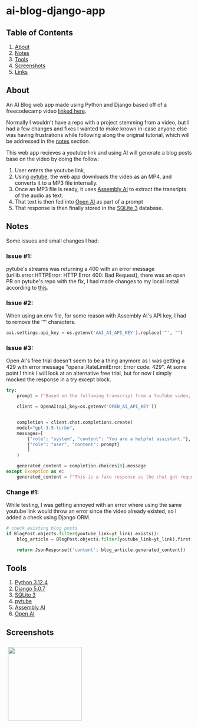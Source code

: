 # ai-blog-django-app

## Table of Contents

1. [About](#about)
2. [Notes](#notes)
3. [Tools](#tools)
4. [Screenshots](#Screenshots)
5. [Links](#links)

## About

An AI Blog web app made using Python and Django based off of a freecodecamp video [linked here](https://www.youtube.com/watch?v=ftKiHCDVwfA).

Normally I wouldn't have a repo with a project stemming from a video, but I had a few changes and fixes I wanted to make known in-case anyone else was having frustrations while following along the original tutorial, which will be addressed in the [notes](#notes) section.

This web app recieves a youtube link and using AI will generate a blog posts base on the video by doing the follow:

1. User enters the youtube link, 
2. Using [pytube](https://pytube.io/en/latest/), the web app downloads the video as an MP4, and converts it to a MP3 file internally. 
3. Once an MP3 file is ready, it uses [Assembly AI](https://www.assemblyai.com/) to extract the transripts of the audio as text.
4. That text is then fed into [Open AI](https://openai.com/) as part of a prompt
5. That response is then finally stored in the [SQLite 3](https://www.sqlite.org/index.html) database.

## Notes

Some issues and small changes I had:

### Issue #1:
pytube's streams was returning a 400 with an error message (urllib.error.HTTPError: HTTP Error 400: Bad Request), there was an open PR on pytube's repo with the fix, I had made changes to my local install according to [this](https://github.com/JuanBindez/pytubefix/commit/c0c07b046d8b59574552404931f6ce3c6590137d).

### Issue #2:
When using an env file, for some reason with Assembly AI's API key, I had to remove the '"' characters.

```python
aai.settings.api_key = os.getenv('AAI_AI_API_KEY').replace('"', "")
```

### Issue #3:
Open AI's free trial doesn't seem to be a thing anymore as I was getting a 429 with error message "openai.RateLimitError: Error code: 429". At some point I think I will look at an alternative free trial, but for now I simply mocked the response in a try except block. 

```python
try:
    prompt = f"Based on the following transcript from a YouTube video, write a comprehensive blog article, write it based on the transcript, but dont make it look like a youtube video, make it look like a proper blog article:\n\n{transcription}\n\nArticle:"

    client = OpenAI(api_key=os.getenv('OPEN_AI_API_KEY'))


    completion = client.chat.completions.create(
    model="gpt-3.5-turbo",
    messages=[
        {"role": "system", "content": "You are a helpful assistant."},
        {"role": "user", "content": prompt}
        ]
    )

    generated_content = completion.choices[0].message
except Exception as e:
    generated_content = f"This is a fake response as the chat gpt request failed due to {e}"
```

### Change #1:
While testing, I was getting annoyed with an error where using the same youtube link would throw an error since the video already existed, so I added a check using Django ORM.

```python
# check existing blog posts
if BlogPost.objects.filter(youtube_link=yt_link).exists():
    blog_article = BlogPost.objects.filter(youtube_link=yt_link).first()

    return JsonResponse({'content': blog_article.generated_content})
```

## Tools

1. [Python 3.12.4](https://www.python.org/downloads)
2. [Django 5.0.7](https://www.djangoproject.com/download)
3. [SQLite 3](https://www.sqlite.org/index.html)
4. [pytube](https://pytube.io/en/latest/)
5. [Assembly AI](https://www.assemblyai.com/)
6. [Open AI](https://openai.com/)


## Screenshots

[<img src="/readme/multiweather_main.png" align="left" width="200" hspace="5" vspace="10">](/screenshots/signup.png)
